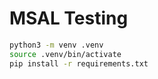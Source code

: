 # MSAL Testing

```sh
python3 -m venv .venv
source .venv/bin/activate
pip install -r requirements.txt
```
